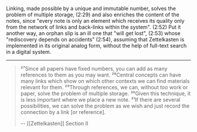 Linking, made possible by a unique and immutable number,
solves the problem of multiple storage, (2:29)
and also enriches the content of the notes,
since "every note is only an element which receives its quality only from the network of links and back-links within the system". (2:52)
Put it another way, an orphan slip is an ill one that "will get lost", (2:53)
whose "rediscovery depends on accidents" (2:54),
assuming that Zettelkasten is implemented in its original analog form,
without the help of full-text search in a digital system.

---

> ²⁷Since all papers have fixed numbers, you can add as many references to them as you may want. ²⁸Central concepts can have many links which show on which other contexts we can find materials relevant for them. ²⁹Through references, we can, without too work or paper, solve the problem of multiple storage. ³⁰Given this technique, it is less important where we place a new note. ³¹If there are several possibilities, we can solve the problem as we wish and just record the connection by a link [or reference].
>
> -- [[Zettelkasten]] Section II
